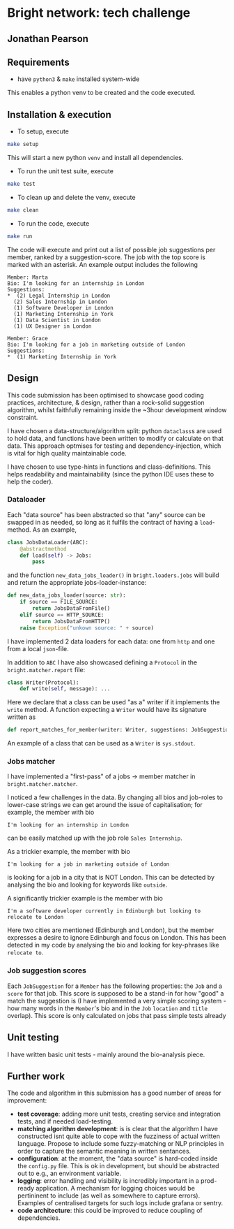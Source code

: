 # Bright network: tech challenge
## Jonathan Pearson

## Requirements
- have `python3` & `make` installed system-wide

This enables a python venv to be created and the code executed.

## Installation & execution
- To setup, execute
```bash 
make setup
```
This will start a new python `venv` and install all dependencies.

- To run the unit test suite, execute
```bash
make test
```
- To clean up and delete the venv, execute
```bash
make clean
```


- To run the code, execute
```bash
make run
```
The code will execute and print out a list of possible job suggestions per member, ranked by a suggestion-score. The job with the top score is marked with an asterisk.
An example output includes the  following
```
Member: Marta
Bio: I'm looking for an internship in London
Suggestions: 
*  (2) Legal Internship in London
  (2) Sales Internship in London
  (1) Software Developer in London
  (1) Marketing Internship in York
  (1) Data Scientist in London
  (1) UX Designer in London
```
```
Member: Grace
Bio: I'm looking for a job in marketing outside of London
Suggestions: 
*  (1) Marketing Internship in York
```

## Design
This code submission has been optimised to showcase good coding practices, architecture, & design, rather than a rock-solid suggestion algorithm, whilst faithfully remaining inside the ~3hour development window constraint.

I have chosen a data-structure/algorithm split: python `dataclass`s are used to hold data, and functions have been written to modify or calculate on that data. This approach optmises for testing and dependency-injection, which is vital for high quality maintainable code.

I have chosen to use type-hints in functions and class-definitions. This helps readability and maintainability (since the python IDE uses these to help the coder).

### Dataloader
Each "data source" has been abstracted so that "any" source can be swapped in as needed, so long as it fulfils the contract of having a `load`-method. As an example, 
```python
class JobsDataLoader(ABC):
    @abstractmethod
    def load(self) -> Jobs:
        pass
```
and the function `new_data_jobs_loader()` in `bright.loaders.jobs` will build and return the appropriate jobs-loader-instance:
```python
def new_data_jobs_loader(source: str):
    if source == FILE_SOURCE:
        return JobsDataFromFile()
    elif source == HTTP_SOURCE:
        return JobsDataFromHTTP()
    raise Exception("unkown source: " + source)
```

 I have implemented 2 data loaders for each data: one from `http` and one from a local `json`-file.

In addition to `ABC` I have also showcased defining a `Protocol` in the `bright.matcher.report` file:
```python
class Writer(Protocol):
    def write(self, message): ...
```
Here we declare that a class can be used "as a" writer if it implements the `write` method. A function expecting a `Writer` would have its signature written as
```python
def report_matches_for_member(writer: Writer, suggestions: JobSuggestionsForMember)
```
An example of a class that can be used as a `Writer` is `sys.stdout`.

 ### Jobs matcher
 I have implemented a "first-pass" of a jobs -> member matcher in `bright.matcher.matcher`. 
 
 I noticed a few challenges in the data.  By changing all bios and job-roles to lower-case strings we can get around the issue of capitalisation; for example, the member with bio
```
I'm looking for an internship in London
```
can be easily matched up with the job role `Sales Internship`.
 
As a trickier example, the member with bio
 ```
 I'm looking for a job in marketing outside of London
 ```
 is looking for a job in a city that is NOT London. This can be detected by analysing the bio and looking for keywords like `outside`.

A significantly trickier example is the member with bio
```
I'm a software developer currently in Edinburgh but looking to relocate to London
```
Here two cities are mentioned (Edinburgh and London), but the member expresses a desire to ignore Edinburgh and focus on London. This has been detected in my code by analysing the bio and looking for key-phrases like `relocate to`.



### Job suggestion scores
Each `JobSuggestion` for a `Member` has the following properties: the `Job` and a `score` for that job. This score is supposed to be a stand-in for how "good" a match the suggestion is (I have implemented a very simple scoring system - how many words in the `Member`'s bio and in the `Job` `location` and `title` overlap). This score is only calculated on jobs that pass simple tests already

## Unit testing
I have written basic unit tests - mainly around the bio-analysis piece.

## Further work

The code and algorithm in this submission has a good number of areas for improvement:
- **test coverage**: adding more unit tests, creating service and integration tests, and if needed load-testing.
- **matching algorithm development**: is is clear that the algorithm I have constructed isnt quite able to cope with the fuzziness of actual written language. Propose to include some fuzzy-matching or NLP principles in order to capture the semantic meaning in written sentances.
- **configuration**: at the moment, the "data source" is hard-coded inside the `config.py` file. This is ok in development, but should be abstracted out to e.g., an environment variable.
- **logging**: error handling and visibility is incredibly important in a prod-ready application. A mechanism for logging choices would be pertininent to include (as well as somewhere to capture errors). Examples of centralised targets for such logs include grafana or sentry.
- **code architecture**: this could be improved to reduce coupling of dependencies. 
